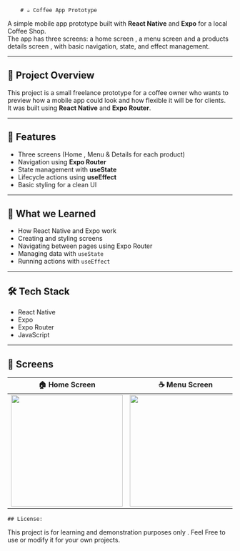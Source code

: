          

        # ☕ Coffee App Prototype

A simple mobile app prototype built with **React Native** and **Expo** for a local Coffee Shop.  
The app has three screens: a home screen , a menu screen and a products details screen , with basic navigation, state, and effect management.

---

## 🚀 Project Overview

This project is a small freelance prototype for a coffee owner who wants to preview how a mobile app could look and how flexible it will be for clients.  
It was built using **React Native** and **Expo Router**.

---

## 📱 Features

- Three screens (Home , Menu & Details for each product)
- Navigation using **Expo Router**
- State management with **useState**
- Lifecycle actions using **useEffect**
- Basic styling for a clean UI

---

## 🧠 What we Learned

- How React Native and Expo work  
- Creating and styling screens  
- Navigating between pages using Expo Router  
- Managing data with `useState`  
- Running actions with `useEffect`

---

## 🛠️ Tech Stack

- React Native  
- Expo  
- Expo Router  
- JavaScript

---



## 📸 Screens

| 🏠 Home Screen | ☕ Menu Screen | 📋 Details Screen |
|----------------|----------------|-------------------|
| <img src="https://i.postimg.cc/gwHKXSVV/Screenshot-20251024-115159-Expo-Go.jpg" width="250"/> | <img src="https://i.postimg.cc/Z9xLB78c/Screenshot-20251024-115204-Expo-Go.jpg" width="250"/> | <img src="https://i.postimg.cc/hJ10zyLV/Screenshot-20251024-115227-Expo-Go.jpg" width="250"/> |





    ## License:
   This project is for learning and demonstration purposes only .
   Feel Free to use or modify it for your own projects.










     
